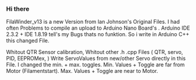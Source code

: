 ### Hi there


FilaWinder_v13 
is a new Version from Ian Johnson's Original Files.
I had often Problems to compile an upload to Arduino Nano Board's . 
Arduino IDE 2.3.2 + IDE 1.8.19 tell's my Bugs thats no funktion. 
So i write in Arduino C++ this changed File.

Whitout QTR Sensor calibration, 
Whitout other .h .cpp Files ( QTR, servo, PID, EEPROMex, )
Write ServoValues from new/other Servo directly in this File.
I changed the min. + max. toggles.
Min. Values + Toggle are far from Motor (Filamentstart). 
Max. Values + Toggle are near to Motor.
  


